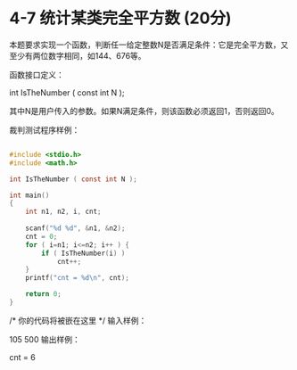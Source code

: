 # 4-7 统计某类完全平方数   (20分)
本题要求实现一个函数，判断任一给定整数N是否满足条件：它是完全平方数，又至少有两位数字相同，如144、676等。

函数接口定义：

int IsTheNumber ( const int N );

其中N是用户传入的参数。如果N满足条件，则该函数必须返回1，否则返回0。

裁判测试程序样例：

```C

#include <stdio.h>
#include <math.h>

int IsTheNumber ( const int N );

int main()
{
    int n1, n2, i, cnt;
				
    scanf("%d %d", &n1, &n2);
    cnt = 0;
    for ( i=n1; i<=n2; i++ ) {
        if ( IsTheNumber(i) )
            cnt++;
    }
    printf("cnt = %d\n", cnt);

    return 0;
}
```
/* 你的代码将被嵌在这里 */
输入样例：

105 500
输出样例：

cnt = 6
